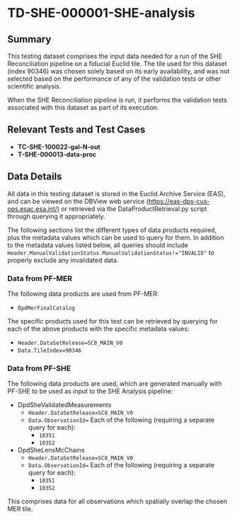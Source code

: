 # TD-SHE-000001-SHE-analysis

## Summary

This testing dataset comprises the input data needed for a run of the SHE Reconciliation pipeline on a fiducial Euclid tile. The tile used for this dataset (index 90346) was chosen solely based on its early availability, and was not selected based on the performance of any of the validation tests or other scientific analysis.

When the SHE Reconciliation pipeline is run, it performs the validation tests associated with this dataset as part of its execution.

## Relevant Tests and Test Cases

* **TC-SHE-100022-gal-N-out**
* **T-SHE-000013-data-proc**

## Data Details

All data in this testing dataset is stored in the Euclid Archive Service (EAS), and can be viewed on the DBView web service (https://eas-dps-cus-ops.esac.esa.int/) or retrieved via the DataProductRetrieval.py script through querying it appropriately.

The following sections list the different types of data products required, plus the metadata values which can be used to query for them. In addition to the metadata values listed below, all queries should include ``Header.ManualValidationStatus.ManualValidationStatus!="INVALID"`` to properly exclude any invalidated data.

### Data from PF-MER

The following data products are used from PF-MER:

* `DpdMerFinalCatalog`

The specific products used for this test can be retrieved by querying for each of the above products with the specific metadata values:

* `Header.DataSetRelease=SC8_MAIN_V0`
* `Data.TileIndex=90346`

### Data from PF-SHE

The following data products are used, which are generated manually with PF-SHE to be used as input to the SHE Analysis pipeline:

* DpdSheValidatedMeasurements
  * `Header.DataSetRelease=SC8_MAIN_V0`
  * `Data.ObservationId=` Each of the following (requiring a separate query for each):
    * `10351`
    * `10352`
* DpdSheLensMcChains
  * `Header.DataSetRelease=SC8_MAIN_V0`
  * `Data.ObservationId=` Each of the following (requiring a separate query for each):
    * `10351`
    * `10352`

This comprises data for all observations which spatially overlap the chosen MER tile.
